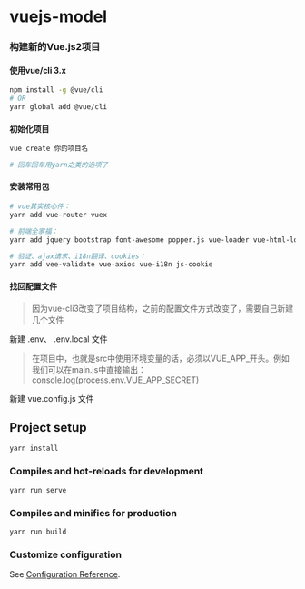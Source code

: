 # vuejs-model

### 构建新的Vue.js2项目

#### 使用vue/cli 3.x
```bash
npm install -g @vue/cli
# OR
yarn global add @vue/cli
```

#### 初始化项目
```bash
vue create 你的项目名

# 回车回车用yarn之类的选项了
```

#### 安装常用包
```bash
# vue其实核心件：
yarn add vue-router vuex

# 前端全家福：
yarn add jquery bootstrap font-awesome popper.js vue-loader vue-html-loader vue-style-loader css-loader

# 验证、ajax请求、i18n翻译、cookies：
yarn add vee-validate vue-axios vue-i18n js-cookie
```

#### 找回配置文件
> 因为vue-cli3改变了项目结构，之前的配置文件方式改变了，需要自己新建几个文件

新建 .env、 .env.local 文件
> 在项目中，也就是src中使用环境变量的话，必须以VUE_APP_开头。例如我们可以在main.js中直接输出：console.log(process.env.VUE_APP_SECRET)

新建 vue.config.js 文件


## Project setup
```
yarn install
```

### Compiles and hot-reloads for development
```
yarn run serve
```

### Compiles and minifies for production
```
yarn run build
```

### Customize configuration
See [Configuration Reference](https://cli.vuejs.org/config/).
